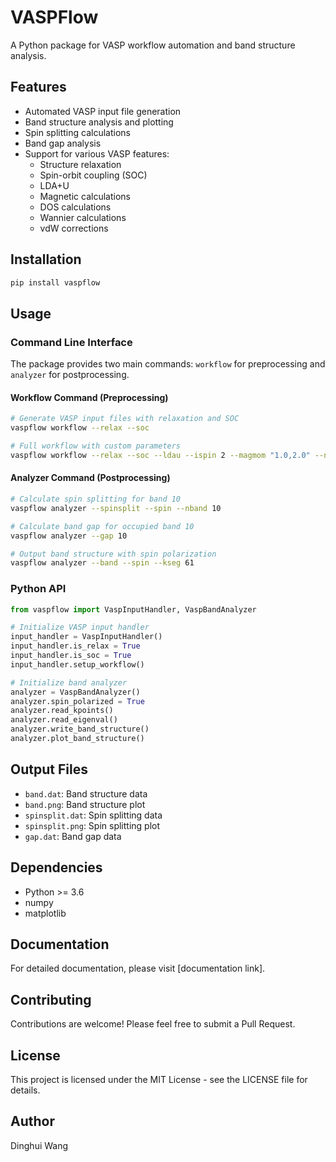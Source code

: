 # VASPFlow

A Python package for VASP workflow automation and band structure analysis.

## Features

- Automated VASP input file generation
- Band structure analysis and plotting
- Spin splitting calculations
- Band gap analysis
- Support for various VASP features:
  - Structure relaxation
  - Spin-orbit coupling (SOC)
  - LDA+U
  - Magnetic calculations
  - DOS calculations
  - Wannier calculations
  - vdW corrections

## Installation

```bash
pip install vaspflow
```

## Usage

### Command Line Interface

The package provides two main commands: `workflow` for preprocessing and `analyzer` for postprocessing.

#### Workflow Command (Preprocessing)

```bash
# Generate VASP input files with relaxation and SOC
vaspflow workflow --relax --soc

# Full workflow with custom parameters
vaspflow workflow --relax --soc --ldau --ispin 2 --magmom "1.0,2.0" --name "Fe2O3" --nk 50 --nsw 200
```

#### Analyzer Command (Postprocessing)

```bash
# Calculate spin splitting for band 10
vaspflow analyzer --spinsplit --spin --nband 10

# Calculate band gap for occupied band 10
vaspflow analyzer --gap 10

# Output band structure with spin polarization
vaspflow analyzer --band --spin --kseg 61
```

### Python API

```python
from vaspflow import VaspInputHandler, VaspBandAnalyzer

# Initialize VASP input handler
input_handler = VaspInputHandler()
input_handler.is_relax = True
input_handler.is_soc = True
input_handler.setup_workflow()

# Initialize band analyzer
analyzer = VaspBandAnalyzer()
analyzer.spin_polarized = True
analyzer.read_kpoints()
analyzer.read_eigenval()
analyzer.write_band_structure()
analyzer.plot_band_structure()
```

## Output Files

- `band.dat`: Band structure data
- `band.png`: Band structure plot
- `spinsplit.dat`: Spin splitting data
- `spinsplit.png`: Spin splitting plot
- `gap.dat`: Band gap data

## Dependencies

- Python >= 3.6
- numpy
- matplotlib

## Documentation

For detailed documentation, please visit [documentation link].

## Contributing

Contributions are welcome! Please feel free to submit a Pull Request.

## License

This project is licensed under the MIT License - see the LICENSE file for details.

## Author

Dinghui Wang 